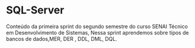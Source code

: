 # SQL-Server
Conteúdo da primeira sprint do segundo semestre do curso SENAI Técnico em Desenvolvimento de Sistemas,
Nessa sprint aprendemos sobre tipos de bancos de dados,MER, DER , DDL, DML, DQL.

